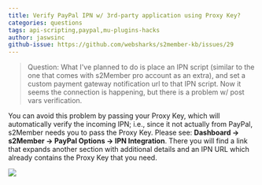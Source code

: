 ```yaml
---
title: Verify PayPal IPN w/ 3rd-party application using Proxy Key?
categories: questions
tags: api-scripting,paypal,mu-plugins-hacks
author: jaswsinc
github-issue: https://github.com/websharks/s2member-kb/issues/29
---
```


> Question: What I've planned to do is place an IPN script (similar to the one that comes with s2Member pro account as an extra), and set a custom payment gateway notification url to that IPN script. Now it seems the connection is happening, but there is a problem w/ post vars verification.

You can avoid this problem by passing your Proxy Key, which will automatically verify the incoming IPN; i.e., since it not actually from PayPal, s2Member needs you to pass the Proxy Key. Please see: **Dashboard → s2Member → PayPal Options → IPN Integration**. There you will find a link that expands another section with additional details and an IPN URL which already contains the Proxy Key that you need.

![](https://cloud.githubusercontent.com/assets/1563559/5744661/2be85fb8-9bcf-11e4-8b8a-869310d14416.png)